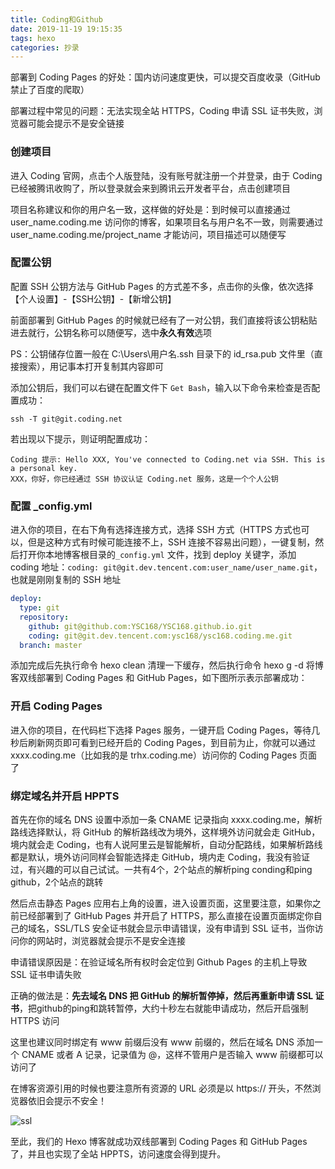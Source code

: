 ```yaml
---
title: Coding和Github
date: 2019-11-19 19:15:35
tags: hexo
categories: 抄录
---
```

<div class="note info"><p>部署到 Coding Pages 的好处：国内访问速度更快，可以提交百度收录（GitHub 禁止了百度的爬取）</p></div>


<div class="note info"><p>部署过程中常见的问题：无法实现全站 HTTPS，Coding 申请 SSL 证书失败，浏览器可能会提示不是安全链接</p></div>

<!--more-->

### 创建项目

进入 Coding 官网，点击个人版登陆，没有账号就注册一个并登录，由于 Coding 已经被腾讯收购了，所以登录就会来到腾讯云开发者平台，点击创建项目

项目名称建议和你的用户名一致，这样做的好处是：到时候可以直接通过 user_name.coding.me 访问你的博客，如果项目名与用户名不一致，则需要通过 user_name.coding.me/project_name 才能访问，项目描述可以随便写


### 配置公钥

配置 SSH 公钥方法与 GitHub Pages 的方式差不多，点击你的头像，依次选择【个人设置】-【SSH公钥】-【新增公钥】

前面部署到 GitHub Pages 的时候就已经有了一对公钥，我们直接将该公钥粘贴进去就行，公钥名称可以随便写，选中**永久有效**选项

PS：公钥储存位置一般在 C:\Users\用户名\.ssh 目录下的 id_rsa.pub 文件里（直接搜索），用记事本打开复制其内容即可

添加公钥后，我们可以右键在配置文件下 `Get Bash`，输入以下命令来检查是否配置成功：


``` 
ssh -T git@git.coding.net
```

若出现以下提示，则证明配置成功：

```
Coding 提示: Hello XXX, You've connected to Coding.net via SSH. This is a personal key.
XXX，你好，你已经通过 SSH 协议认证 Coding.net 服务，这是一个个人公钥
```

### 配置 _config.yml

进入你的项目，在右下角有选择连接方式，选择 SSH 方式（HTTPS 方式也可以，但是这种方式有时候可能连接不上，SSH 连接不容易出问题），一键复制，然后打开你本地博客根目录的`_config.yml` 文件，找到 deploy 关键字，添加 coding 地址：`coding: git@git.dev.tencent.com:user_name/user_name.git`，也就是刚刚复制的 SSH 地址

```yml
deploy:
  type: git
  repository: 
    github: git@github.com:YSC168/YSC168.github.io.git
    coding: git@git.dev.tencent.com:ysc168/ysc168.coding.me.git
  branch: master
```
 添加完成后先执行命令 hexo clean 清理一下缓存，然后执行命令 hexo g -d 将博客双线部署到 Coding Pages 和 GitHub Pages，如下图所示表示部署成功：

### 开启 Coding Pages

进入你的项目，在代码栏下选择 Pages 服务，一键开启 Coding Pages，等待几秒后刷新网页即可看到已经开启的 Coding Pages，到目前为止，你就可以通过 xxxx.coding.me（比如我的是 trhx.coding.me）访问你的 Coding Pages 页面了

### 绑定域名并开启 HPPTS

首先在你的域名 DNS 设置中添加一条 CNAME 记录指向 xxxx.coding.me，解析路线选择默认，将 GitHub 的解析路线改为境外，这样境外访问就会走 GitHub，境内就会走 Coding，也有人说阿里云是智能解析，自动分配路线，如果解析路线都是默认，境外访问同样会智能选择走 GitHub，境内走 Coding，我没有验证过，有兴趣的可以自己试试。一共有4个，2个站点的解析ping conding和ping github，2个站点的跳转

然后点击静态 Pages 应用右上角的设置，进入设置页面，这里要注意，如果你之前已经部署到了 GitHub Pages 并开启了 HTTPS，那么直接在设置页面绑定你自己的域名，SSL/TLS 安全证书就会显示申请错误，没有申请到 SSL 证书，当你访问你的网站时，浏览器就会提示不是安全连接

申请错误原因是：在验证域名所有权时会定位到 Github Pages 的主机上导致 SSL 证书申请失败

正确的做法是：**先去域名 DNS 把 GitHub 的解析暂停掉，然后再重新申请 SSL 证书**，把github的ping和跳转暂停，大约十秒左右就能申请成功，然后开启强制 HTTPS 访问

这里也建议同时绑定有 www 前缀后没有 www 前缀的，然后在域名 DNS 添加一个 CNAME 或者 A 记录，记录值为 @，这样不管用户是否输入 www 前缀都可以访问了

在博客资源引用的时候也要注意所有资源的 URL 必须是以 https:// 开头，不然浏览器依旧会提示不安全！

![ssl][2]

至此，我们的 Hexo 博客就成功双线部署到 Coding Pages 和 GitHub Pages 了，并且也实现了全站 HPPTS，访问速度会得到提升。


[2]: https://cdn.jsdelivr.net/gh/YSC168/ImgResource/Img/coding/ssl.png